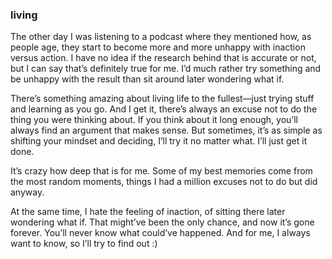 ### living

The other day I was listening to a podcast where they mentioned how, as people age, they start to become more and more unhappy with inaction versus action. I have no idea if the research behind that is accurate or not, but I can say that’s definitely true for me. I’d much rather try something and be unhappy with the result than sit around later wondering what if.

There’s something amazing about living life to the fullest—just trying stuff and learning as you go. And I get it, there’s always an excuse not to do the thing you were thinking about. If you think about it long enough, you’ll always find an argument that makes sense. But sometimes, it’s as simple as shifting your mindset and deciding, I’ll try it no matter what. I’ll just get it done.

It’s crazy how deep that is for me. Some of my best memories come from the most random moments, things I had a million excuses not to do but did anyway.

At the same time, I hate the feeling of inaction, of sitting there later wondering what if. That might’ve been the only chance, and now it’s gone forever. You’ll never know what could’ve happened. And for me, I always want to know, so I’ll try to find out :)
